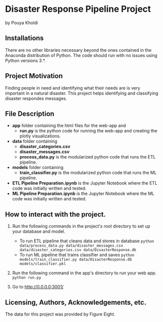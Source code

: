 # Disaster Response Pipeline Project
by Pouya Kholdi

## Installations
There are no other libraries necessary beyond the ones contained in the Anaconda distribution of Python.
The code should run with no issues using Python versions 3.*.

## Project Motivation
Finding people in need and identifying what their needs are is very important in a natural disaster.
This project helps identifying and classifying disaster respondes messages.

## File Description
* **app** folder containing the html files for the web-app and
	* **run.py** is the python code for running the web-app and creating the plotly visualizations.
* **data** folder containing
	* **disaster_categories.csv**
	* **disaster_messages.csv**
	* **process_data.py** is the modularized python code that runs the ETL pipeline.
* **models** folder containing
	* **train_classifier.py** is the modularized python code that runs the ML pipeline.
* **ETL Pipeline Preparation.ipynb** is the Jupyter Notebook where the ETL code was initially written and tested.
* **ML Pipeline Preparation.ipynb** is the Jupyter Notebook where the ML code was initially written and tested.

## How to interact with the project.
1. Run the following commands in the project's root directory to set up your database and model.

    - To run ETL pipeline that cleans data and stores in database
        `python data/process_data.py data/disaster_messages.csv data/disaster_categories.csv data/DisasterResponse.db`
    - To run ML pipeline that trains classifier and saves
        `python models/train_classifier.py data/DisasterResponse.db models/classifier.pkl`

2. Run the following command in the app's directory to run your web app.
    `python run.py`

3. Go to http://0.0.0.0:3001/

## Licensing, Authors, Acknowledgements, etc.
The data for this project was provided by Figure Eight.